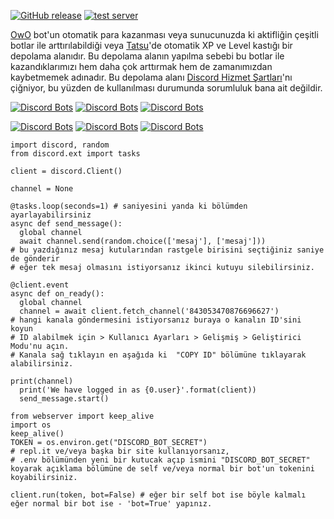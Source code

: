 [![GitHub release](https://img.shields.io/github/release/zenithtea/owo.svg)](https://github.com/zenithtea/owo/releases/latest)
[![test server](https://discordapp.com/api/guilds/841966583932256266/widget.png?style=shield)](https://discord.gg/ppu7afZhDZ)

[OwO](https://github.com/ChristopherBThai/Discord-OwO-Bot) bot'un otomatik para kazanması veya sunucunuzda ki aktifliğin çeşitli botlar ile arttırılabildiği veya [Tatsu](https://tatsu.gg)'de otomatik XP ve Level kastığı bir depolama alanıdır. Bu depolama alanın yapılma sebebi bu botlar ile kazandıklarımızı hem daha çok arttırmak hem de zamanımızdan kaybetmemek adınadır. Bu depolama alanı [Discord Hizmet Şartları](https://discord.com/terms)'nı çiğniyor, bu yüzden de kullanılması durumunda sorumluluk bana ait değildir.

[![Discord Bots](https://discordbots.org/api/widget/status/408785106942164992.svg)](https://discordbots.org/bot/408785106942164992)  [![Discord Bots](https://discordbots.org/api/widget/servers/408785106942164992.svg)](https://discordbots.org/bot/408785106942164992)  [![Discord Bots](https://discordbots.org/api/widget/lib/408785106942164992.svg)](https://discordbots.org/bot/408785106942164992)

[![Discord Bots](https://discordbots.org/api/widget/status/172002275412279296.svg)](https://discordbots.org/bot/172002275412279296)  [![Discord Bots](https://discordbots.org/api/widget/servers/172002275412279296.svg)](https://discordbots.org/bot/172002275412279296)  [![Discord Bots](https://discordbots.org/api/widget/lib/172002275412279296.svg)](https://discordbots.org/bot/172002275412279296)

```
import discord, random
from discord.ext import tasks

client = discord.Client()

channel = None

@tasks.loop(seconds=1) # saniyesini yanda ki bölümden ayarlayabilirsiniz
async def send_message():
  global channel
  await channel.send(random.choice(['mesaj'], ['mesaj']))
# bu yazdığınız mesaj kutularından rastgele birisini seçtiğiniz saniye de gönderir
# eğer tek mesaj olmasını istiyorsanız ikinci kutuyu silebilirsiniz.

@client.event
async def on_ready():
  global channel
  channel = await client.fetch_channel('843053470876696627')
# hangi kanala göndermesini istiyorsanız buraya o kanalın ID'sini koyun
# ID alabilmek için > Kullanıcı Ayarları > Gelişmiş > Geliştirici Modu'nu açın. 
# Kanala sağ tıklayın en aşağıda ki  "COPY ID" bölümüne tıklayarak alabilirsiniz.
  
print(channel)
  print('We have logged in as {0.user}'.format(client))
  send_message.start()

from webserver import keep_alive
import os
keep_alive()
TOKEN = os.environ.get("DISCORD_BOT_SECRET") 
# repl.it ve/veya başka bir site kullanıyorsanız, 
# .env bölümünden yeni bir kutucak açıp ismini "DISCORD_BOT_SECRET" koyarak açıklama bölümüne de self ve/veya normal bir bot'un tokenini koyabilirsiniz.

client.run(token, bot=False) # eğer bir self bot ise böyle kalmalı eğer normal bir bot ise - 'bot=True' yapınız.
```

